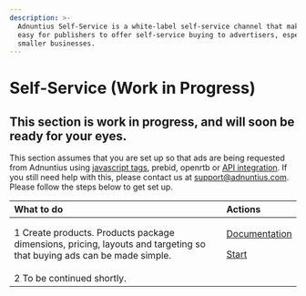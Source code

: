 ```yaml
---
description: >-
  Adnuntius Self-Service is a white-label self-service channel that makes it
  easy for publishers to offer self-service buying to advertisers, especially
  smaller businesses.
---
```


# Self-Service \(Work in Progress\)

## This section is work in progress, and will soon be ready for your eyes. 

This section assumes that you are set up so that ads are being requested from Adnuntius using [javascript tags](../adnuntius-advertising/requesting-ads/intro/), prebid, openrtb or [API integration](../adnuntius-advertising/requesting-ads/http-api.md). If you still need help with this, please contact us at [support@adnuntius.com](mailto:support@adnuntius.com). Please follow the steps below to get set up.

<table>
  <thead>
    <tr>
      <th style="text-align:left">What to do</th>
      <th style="text-align:left">Actions</th>
    </tr>
  </thead>
  <tbody>
    <tr>
      <td style="text-align:left">1 Create products. Products package dimensions, pricing, layouts and targeting
        so that buying ads can be made simple.</td>
      <td style="text-align:left">
        <p><a href="../adnuntius-advertising/admin-ui/admin/products.md">Documentation</a>
        </p>
        <p><a href="https://admin.adnuntius.com/admin/products">Start</a>
        </p>
      </td>
    </tr>
    <tr>
      <td style="text-align:left">2 To be continued shortly.</td>
      <td style="text-align:left"></td>
    </tr>
  </tbody>
</table>

